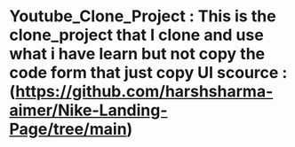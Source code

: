 # Youtube_Clone_Project : This is the clone_project that I clone and use what i have learn but not copy the code form that just copy UI scource : (https://github.com/harshsharma-aimer/Nike-Landing-Page/tree/main)

